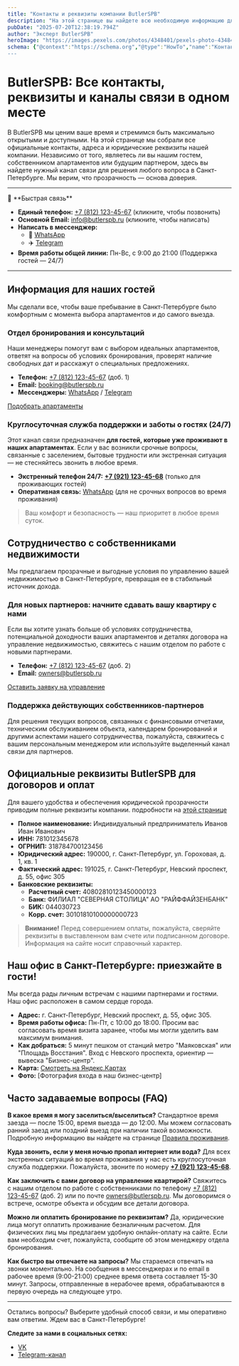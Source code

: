 ```yaml
---
title: "Контакты и реквизиты компании ButlerSPB"
description: "На этой странице вы найдете всю необходимую информацию для связи с нами: номера телефонов, адрес электронной почты, юридические реквизиты и схему проезда в наш офис. Мы всегда открыты для диалога и готовы ответить на любые ваши вопросы."
pubDate: "2025-07-20T12:38:19.794Z"
author: "Эксперт ButlerSPB"
heroImage: "https://images.pexels.com/photos/4348401/pexels-photo-4348401.jpeg?auto=compress&cs=tinysrgb&w=1260&h=750&dpr=2"
schema: {"@context":"https://schema.org","@type":"HowTo","name":"Контакты и реквизиты компании ButlerSPB","description":"На этой странице вы найдете всю необходимую информацию для связи с нами: номера телефонов, адрес электронной почты, юридические реквизиты и схему проезда в наш офис. Мы всегда открыты для диалога и готовы ответить на любые ваши вопросы.","image":{"@type":"ImageObject","url":"https://images.pexels.com/photos/4348401/pexels-photo-4348401.jpeg?auto=compress&cs=tinysrgb&w=1260&h=750&dpr=2"},"aggregateRating":{"@type":"AggregateRating","ratingValue":"4.8","reviewCount":682,"bestRating":"5","worstRating":"1"},"publisher":{"@type":"Organization","name":"Блог ButlerSPB","logo":{"@type":"ImageObject","url":"https://butlerspb-blog.netlify.app/favicon.ico"}},"mainEntityOfPage":{"@type":"WebPage","@id":"https://butlerspb-blog.netlify.app/blog/kontakty-i-rekvizity-butlerspb/"}}
---
```


# ButlerSPB: Все контакты, реквизиты и каналы связи в одном месте

В ButlerSPB мы ценим ваше время и стремимся быть максимально открытыми и доступными. На этой странице мы собрали все официальные контакты, адреса и юридические реквизиты нашей компании. Независимо от того, являетесь ли вы нашим гостем, собственником апартаментов или будущим партнером, здесь вы найдете нужный канал связи для решения любого вопроса в Санкт-Петербурге. Мы верим, что прозрачность — основа доверия.

---

<aside>
📌 **Быстрая связь**

*   **Единый телефон:** [+7 (812) 123-45-67](tel:+78121234567) (кликните, чтобы позвонить)
*   **Основной Email:** [info@butlerspb.ru](mailto:info@butlerspb.ru) (кликните, чтобы написать)
*   **Написать в мессенджер:**
    *   💬 [WhatsApp](https://wa.me/78121234567)
    *   ✈️ [Telegram](https://t.me/ButlerSPB_bot)
*   **Время работы общей линии:** Пн-Вс, с 9:00 до 21:00 (Поддержка гостей — 24/7)
</aside>

---

## Информация для наших гостей

Мы сделали все, чтобы ваше пребывание в Санкт-Петербурге было комфортным с момента выбора апартаментов и до самого выезда.

### Отдел бронирования и консультаций

Наши менеджеры помогут вам с выбором идеальных апартаментов, ответят на вопросы об условиях бронирования, проверят наличие свободных дат и расскажут о специальных предложениях.

*   **Телефон:** [+7 (812) 123-45-67](tel:+78121234567) (доб. 1)
*   **Email:** [booking@butlerspb.ru](mailto:booking@butlerspb.ru)
*   **Мессенджеры:** [WhatsApp](https://wa.me/78121234567) / [Telegram](https://t.me/ButlerSPB_bot)

[Подобрать апартаменты](/catalog)

### Круглосуточная служба поддержки и заботы о гостях (24/7)

Этот канал связи предназначен **для гостей, которые уже проживают в наших апартаментах**. Если у вас возникли срочные вопросы, связанные с заселением, бытовые трудности или экстренная ситуация — не стесняйтесь звонить в любое время.

*   **Экстренный телефон 24/7:** **[+7 (921) 123-45-68](tel:+79211234568)** (только для проживающих гостей)
*   **Оперативная связь:** [WhatsApp](https://wa.me/79211234568) (для не срочных вопросов во время проживания)

> Ваш комфорт и безопасность — наш приоритет в любое время суток.

## Сотрудничество с собственниками недвижимости

Мы предлагаем прозрачные и выгодные условия по управлению вашей недвижимостью в Санкт-Петербурге, превращая ее в стабильный источник дохода.

### Для новых партнеров: начните сдавать вашу квартиру с нами

Если вы хотите узнать больше об условиях сотрудничества, потенциальной доходности ваших апартаментов и деталях договора на управление недвижимостью, свяжитесь с нашим отделом по работе с новыми партнерами.

*   **Телефон:** [+7 (812) 123-45-67](tel:+78121234567) (доб. 2)
*   **Email:** [owners@butlerspb.ru](mailto:owners@butlerspb.ru)

[Оставить заявку на управление](/owners)

### Поддержка действующих собственников-партнеров

Для решения текущих вопросов, связанных с финансовыми отчетами, техническим обслуживанием объекта, календарем бронирований и другими аспектами нашего сотрудничества, пожалуйста, свяжитесь с вашим персональным менеджером или используйте выделенный канал связи для партнеров.

## Официальные реквизиты ButlerSPB для договоров и оплат

Для вашего удобства и обеспечения юридической прозрачности приводим полные реквизиты компании. подробности на <a href="https://butlerspb.ru/rent" target="_blank" rel="nofollow">этой странице</a>

*   **Полное наименование:** Индивидуальный предприниматель Иванов Иван Иванович
*   **ИНН:** 781012345678
*   **ОГРНИП:** 318784700123456
*   **Юридический адрес:** 190000, г. Санкт-Петербург, ул. Гороховая, д. 1, кв. 1
*   **Фактический адрес:** 191025, г. Санкт-Петербург, Невский проспект, д. 55, офис 305
*   **Банковские реквизиты:**
    *   **Расчетный счет:** 40802810123450000123
    *   **Банк:** ФИЛИАЛ "СЕВЕРНАЯ СТОЛИЦА" АО "РАЙФФАЙЗЕНБАНК"
    *   **БИК:** 044030723
    *   **Корр. счет:** 30101810100000000723

> **Внимание!** Перед совершением оплаты, пожалуйста, сверяйте реквизиты в выставленном вам счете или подписанном договоре. Информация на сайте носит справочный характер.

## Наш офис в Санкт-Петербурге: приезжайте в гости!

Мы всегда рады личным встречам с нашими партнерами и гостями. Наш офис расположен в самом сердце города.

*   **Адрес:** г. Санкт-Петербург, Невский проспект, д. 55, офис 305.
*   **Время работы офиса:** Пн-Пт, с 10:00 до 18:00. Просим вас согласовать время визита заранее, чтобы мы могли уделить вам максимум внимания.
*   **Как добраться:** 5 минут пешком от станций метро "Маяковская" или "Площадь Восстания". Вход с Невского проспекта, ориентир — вывеска "Бизнес-центр".
*   **Карта:** [Смотреть на Яндекс.Картах](https://yandex.ru/maps/)
*   **Фото:** [Фотография входа в наш бизнес-центр]

## Часто задаваемые вопросы (FAQ)

**В какое время я могу заселиться/выселиться?**
Стандартное время заезда — после 15:00, время выезда — до 12:00. Мы можем согласовать ранний заезд или поздний выезд при наличии такой возможности. Подробную информацию вы найдете на странице [Правила проживания](/rules).

**Куда звонить, если у меня ночью пропал интернет или вода?**
Для всех экстренных ситуаций во время проживания у нас есть круглосуточная служба поддержки. Пожалуйста, звоните по номеру **[+7 (921) 123-45-68](tel:+79211234568)**.

**Как заключить с вами договор на управление квартирой?**
Свяжитесь с нашим отделом по работе с собственниками по телефону [+7 (812) 123-45-67](tel:+78121234567) (доб. 2) или по почте [owners@butlerspb.ru](mailto:owners@butlerspb.ru). Мы договоримся о встрече, осмотре объекта и обсудим все детали договора.

**Можно ли оплатить бронирование по реквизитам?**
Да, юридические лица могут оплатить проживание безналичным расчетом. Для физических лиц мы предлагаем удобную онлайн-оплату на сайте. Если вам необходим счет, пожалуйста, сообщите об этом менеджеру отдела бронирования.

**Как быстро вы отвечаете на запросы?**
Мы стараемся отвечать на звонки моментально. На сообщения в мессенджерах и по email в рабочее время (9:00-21:00) среднее время ответа составляет 15-30 минут. Запросы, отправленные в нерабочее время, обрабатываются в первую очередь на следующее утро.

---

Остались вопросы? Выберите удобный способ связи, и мы оперативно вам ответим. Ждем вас в Санкт-Петербурге!

**Следите за нами в социальных сетях:**
*   [VK](https://vk.com/butlerspb)
*   [Telegram-канал](https://t.me/butlerspb_news)